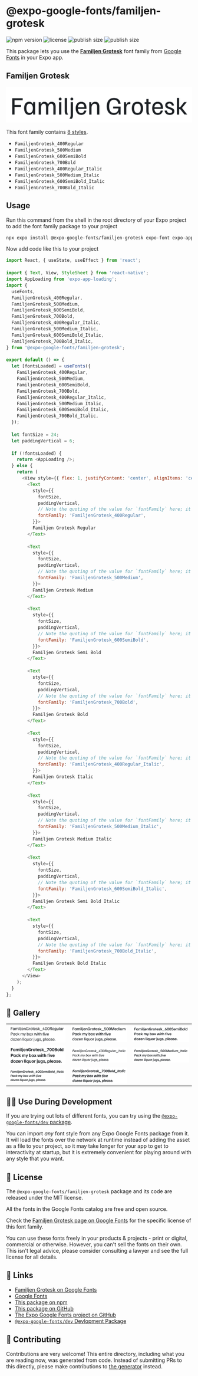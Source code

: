 # @expo-google-fonts/familjen-grotesk

![npm version](https://flat.badgen.net/npm/v/@expo-google-fonts/familjen-grotesk)
![license](https://flat.badgen.net/github/license/expo/google-fonts)
![publish size](https://flat.badgen.net/packagephobia/install/@expo-google-fonts/familjen-grotesk)
![publish size](https://flat.badgen.net/packagephobia/publish/@expo-google-fonts/familjen-grotesk)

This package lets you use the [**Familjen Grotesk**](https://fonts.google.com/specimen/Familjen+Grotesk) font family from [Google Fonts](https://fonts.google.com/) in your Expo app.

## Familjen Grotesk

![Familjen Grotesk](./font-family.png)

This font family contains [8 styles](#-gallery).

- `FamiljenGrotesk_400Regular`
- `FamiljenGrotesk_500Medium`
- `FamiljenGrotesk_600SemiBold`
- `FamiljenGrotesk_700Bold`
- `FamiljenGrotesk_400Regular_Italic`
- `FamiljenGrotesk_500Medium_Italic`
- `FamiljenGrotesk_600SemiBold_Italic`
- `FamiljenGrotesk_700Bold_Italic`

## Usage

Run this command from the shell in the root directory of your Expo project to add the font family package to your project
```sh
npx expo install @expo-google-fonts/familjen-grotesk expo-font expo-app-loading
```

Now add code like this to your project
```js
import React, { useState, useEffect } from 'react';

import { Text, View, StyleSheet } from 'react-native';
import AppLoading from 'expo-app-loading';
import {
  useFonts,
  FamiljenGrotesk_400Regular,
  FamiljenGrotesk_500Medium,
  FamiljenGrotesk_600SemiBold,
  FamiljenGrotesk_700Bold,
  FamiljenGrotesk_400Regular_Italic,
  FamiljenGrotesk_500Medium_Italic,
  FamiljenGrotesk_600SemiBold_Italic,
  FamiljenGrotesk_700Bold_Italic,
} from '@expo-google-fonts/familjen-grotesk';

export default () => {
  let [fontsLoaded] = useFonts({
    FamiljenGrotesk_400Regular,
    FamiljenGrotesk_500Medium,
    FamiljenGrotesk_600SemiBold,
    FamiljenGrotesk_700Bold,
    FamiljenGrotesk_400Regular_Italic,
    FamiljenGrotesk_500Medium_Italic,
    FamiljenGrotesk_600SemiBold_Italic,
    FamiljenGrotesk_700Bold_Italic,
  });

  let fontSize = 24;
  let paddingVertical = 6;

  if (!fontsLoaded) {
    return <AppLoading />;
  } else {
    return (
      <View style={{ flex: 1, justifyContent: 'center', alignItems: 'center' }}>
        <Text
          style={{
            fontSize,
            paddingVertical,
            // Note the quoting of the value for `fontFamily` here; it expects a string!
            fontFamily: 'FamiljenGrotesk_400Regular',
          }}>
          Familjen Grotesk Regular
        </Text>

        <Text
          style={{
            fontSize,
            paddingVertical,
            // Note the quoting of the value for `fontFamily` here; it expects a string!
            fontFamily: 'FamiljenGrotesk_500Medium',
          }}>
          Familjen Grotesk Medium
        </Text>

        <Text
          style={{
            fontSize,
            paddingVertical,
            // Note the quoting of the value for `fontFamily` here; it expects a string!
            fontFamily: 'FamiljenGrotesk_600SemiBold',
          }}>
          Familjen Grotesk Semi Bold
        </Text>

        <Text
          style={{
            fontSize,
            paddingVertical,
            // Note the quoting of the value for `fontFamily` here; it expects a string!
            fontFamily: 'FamiljenGrotesk_700Bold',
          }}>
          Familjen Grotesk Bold
        </Text>

        <Text
          style={{
            fontSize,
            paddingVertical,
            // Note the quoting of the value for `fontFamily` here; it expects a string!
            fontFamily: 'FamiljenGrotesk_400Regular_Italic',
          }}>
          Familjen Grotesk Italic
        </Text>

        <Text
          style={{
            fontSize,
            paddingVertical,
            // Note the quoting of the value for `fontFamily` here; it expects a string!
            fontFamily: 'FamiljenGrotesk_500Medium_Italic',
          }}>
          Familjen Grotesk Medium Italic
        </Text>

        <Text
          style={{
            fontSize,
            paddingVertical,
            // Note the quoting of the value for `fontFamily` here; it expects a string!
            fontFamily: 'FamiljenGrotesk_600SemiBold_Italic',
          }}>
          Familjen Grotesk Semi Bold Italic
        </Text>

        <Text
          style={{
            fontSize,
            paddingVertical,
            // Note the quoting of the value for `fontFamily` here; it expects a string!
            fontFamily: 'FamiljenGrotesk_700Bold_Italic',
          }}>
          Familjen Grotesk Bold Italic
        </Text>
      </View>
    );
  }
};

```

## 🔡 Gallery


||||
|-|-|-|
|![FamiljenGrotesk_400Regular](./FamiljenGrotesk_400Regular.ttf.png)|![FamiljenGrotesk_500Medium](./FamiljenGrotesk_500Medium.ttf.png)|![FamiljenGrotesk_600SemiBold](./FamiljenGrotesk_600SemiBold.ttf.png)||
|![FamiljenGrotesk_700Bold](./FamiljenGrotesk_700Bold.ttf.png)|![FamiljenGrotesk_400Regular_Italic](./FamiljenGrotesk_400Regular_Italic.ttf.png)|![FamiljenGrotesk_500Medium_Italic](./FamiljenGrotesk_500Medium_Italic.ttf.png)||
|![FamiljenGrotesk_600SemiBold_Italic](./FamiljenGrotesk_600SemiBold_Italic.ttf.png)|![FamiljenGrotesk_700Bold_Italic](./FamiljenGrotesk_700Bold_Italic.ttf.png)|||


## 👩‍💻 Use During Development

If you are trying out lots of different fonts, you can try using the [`@expo-google-fonts/dev` package](https://github.com/expo/google-fonts/tree/master/font-packages/dev#readme).

You can import *any* font style from any Expo Google Fonts package from it. It will load the fonts
over the network at runtime instead of adding the asset as a file to your project, so it may take longer
for your app to get to interactivity at startup, but it is extremely convenient
for playing around with any style that you want.

## 📖 License

The `@expo-google-fonts/familjen-grotesk` package and its code are released under the MIT license.

All the fonts in the Google Fonts catalog are free and open source.

Check the [Familjen Grotesk page on Google Fonts](https://fonts.google.com/specimen/Familjen+Grotesk) for the specific license of this font family.

You can use these fonts freely in your products & projects - print or digital, commercial or otherwise. However, you can't sell the fonts on their own. This isn't legal advice, please consider consulting a lawyer and see the full license for all details.

## 🔗 Links

- [Familjen Grotesk on Google Fonts](https://fonts.google.com/specimen/Familjen+Grotesk)
- [Google Fonts](https://fonts.google.com/)
- [This package on npm](https://www.npmjs.com/package/@expo-google-fonts/familjen-grotesk)
- [This package on GitHub](https://github.com/expo/google-fonts/tree/master/font-packages/familjen-grotesk)
- [The Expo Google Fonts project on GitHub](https://github.com/expo/google-fonts)
- [`@expo-google-fonts/dev` Devlopment Package](https://github.com/expo/google-fonts/tree/master/font-packages/dev)

## 🤝 Contributing

Contributions are very welcome! This entire directory, including what you are reading now, was generated from code. Instead of submitting PRs to this directly, please make contributions to [the generator](https://github.com/expo/google-fonts/tree/master/packages/generator) instead.
